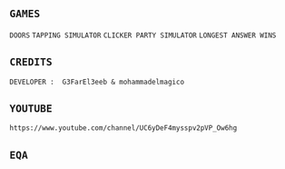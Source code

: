 ## ````GAMES````
``DOORS`` ``TAPPING SIMULATOR`` ``CLICKER PARTY SIMULATOR`` ``LONGEST ANSWER WINS``
## ``CREDITS``
``DEVELOPER :  G3FarEl3eeb & mohammadelmagico``
## ``YOUTUBE``
```link
https://www.youtube.com/channel/UC6yDeF4mysspv2pVP_Ow6hg
```
## ``EQA``
```link

```

